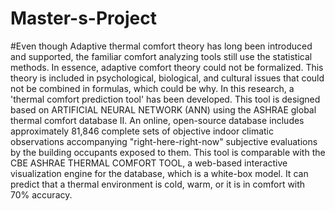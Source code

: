 # Master-s-Project
#Even though Adaptive thermal comfort theory has long been introduced and supported, the familiar comfort analyzing tools still use the statistical methods. In essence, adaptive comfort theory could not be formalized. This theory is included in psychological, biological, and cultural issues that could not be combined in formulas, which could be why. In this research, a 'thermal comfort prediction tool' has been developed. This tool is designed based on ARTIFICIAL NEURAL NETWORK (ANN) using the ASHRAE global thermal comfort database II. An online, open-source database includes approximately 81,846 complete sets of objective indoor climatic observations accompanying "right-here-right-now" subjective evaluations by the building occupants exposed to them. This tool is comparable with the CBE ASHRAE THERMAL COMFORT TOOL, a web-based interactive visualization engine for the database, which is a white-box model. It can predict that a thermal environment is cold, warm, or it is in comfort with 70% accuracy.
